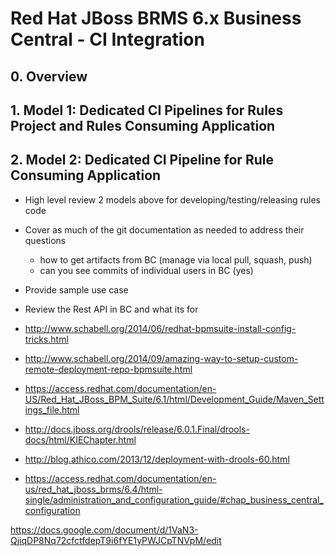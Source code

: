 # Red Hat JBoss BRMS 6.x Business Central - CI Integration


## 0. Overview



## 1. Model 1: Dedicated CI Pipelines for Rules Project and Rules Consuming Application










## 2. Model 2: Dedicated CI Pipeline for Rule Consuming Application 
















- High level review 2 models above for developing/testing/releasing rules code

- Cover as much of the git documentation as needed to address their questions
	- how to get artifacts from BC (manage via local pull, squash, push)
	- can you see commits of individual users in BC (yes)

- Provide sample use case

- Review the Rest API in BC and what its for







- http://www.schabell.org/2014/06/redhat-bpmsuite-install-config-tricks.html

- http://www.schabell.org/2014/09/amazing-way-to-setup-custom-remote-deployment-repo-bpmsuite.html

- https://access.redhat.com/documentation/en-US/Red_Hat_JBoss_BPM_Suite/6.1/html/Development_Guide/Maven_Settings_file.html

- http://docs.jboss.org/drools/release/6.0.1.Final/drools-docs/html/KIEChapter.html

- http://blog.athico.com/2013/12/deployment-with-drools-60.html



- https://access.redhat.com/documentation/en-us/red_hat_jboss_brms/6.4/html-single/administration_and_configuration_guide/#chap_business_central_configuration






https://docs.google.com/document/d/1VaN3-QjiqDP8Nq72cfctfdepT9i6fYE1yPWJCpTNVpM/edit